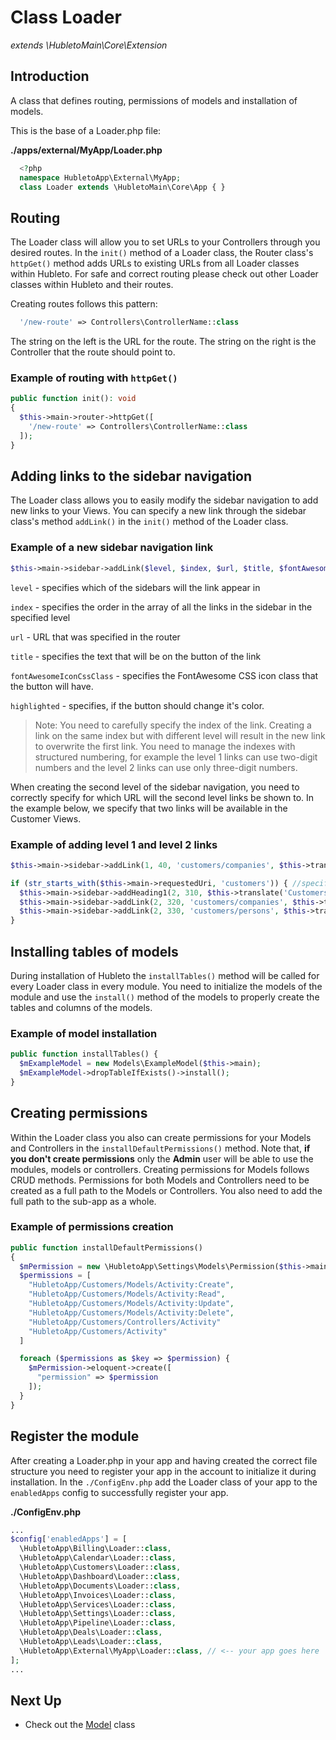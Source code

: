 # Class Loader

_extends \HubletoMain\Core\Extension_

## Introduction

A class that defines routing, permissions of models and installation of models.

This is the base of a Loader.php file:

**./apps/external/MyApp/Loader.php**

```php
  <?php
  namespace HubletoApp\External\MyApp;
  class Loader extends \HubletoMain\Core\App { }
```

## Routing

The Loader class will allow you to set URLs to your Controllers through you desired routes.
In the `init()` method of a Loader class, the Router class's `httpGet()` method adds URLs to existing URLs from all Loader classes within Hubleto.
For safe and correct routing please check out other Loader classes within Hubleto and their routes.

Creating routes follows this pattern:

```php
  '/new-route' => Controllers\ControllerName::class
```

The string on the left is the URL for the route. The string on the right is the Controller that the route should point to.

### Example of routing with `httpGet()`

```php
public function init(): void
{
  $this->main->router->httpGet([
    '/new-route' => Controllers\ControllerName::class
  ]);
}
```

## Adding links to the sidebar navigation

The Loader class allows you to easily modify the sidebar navigation to add new links to your Views.
You can specify a new link through the sidebar class's method `addLink()` in the `init()` method of the Loader class.

### Example of a new sidebar navigation link

```php
$this->main->sidebar->addLink($level, $index, $url, $title, $fontAwesomeIconCssClass, $highlighted);
```

`level` - specifies which of the sidebars will the link appear in

`index` - specifies the order in the array of all the links in the sidebar in the specified level

`url` - URL that was specified in the router

`title` - specifies the text that will be on the button of the link

`fontAwesomeIconCssClass` - specifies the FontAwesome CSS icon class that the button will have.

`highlighted` - specifies, if the button should change it's color.

> Note: You need to carefully specify the index of the link. Creating a link on the same index but with different level will result in the new link to overwrite the first link. You need to manage the indexes with structured numbering, for example the level 1 links can use two-digit numbers and the level 2 links can use only three-digit numbers.

When creating the second level of the sidebar navigation, you need to correctly specify for which URL will the second level links be shown to. In the example below, we specify that two links will be available in the Customer Views.

### Example of adding level 1 and level 2 links

```php
$this->main->sidebar->addLink(1, 40, 'customers/companies', $this->translate('Customers'), 'fas fa-address-card', str_starts_with($this->main->requestedUri, 'customers'));

if (str_starts_with($this->main->requestedUri, 'customers')) { //specifying the url that the second level links can be shown in
  $this->main->sidebar->addHeading1(2, 310, $this->translate('Customers'));
  $this->main->sidebar->addLink(2, 320, 'customers/companies', $this->translate('Companies'), 'fas fa-building');
  $this->main->sidebar->addLink(2, 330, 'customers/persons', $this->translate('Contact Persons'), 'fas fa-users');
}
```

## Installing tables of models

During installation of Hubleto the `installTables()` method will be called for every Loader class in every module. You need to initialize the models of the module and use the `install()` method of the models to properly create the tables and columns of the models.

### Example of model installation

```php
public function installTables() {
  $mExampleModel = new Models\ExampleModel($this->main);
  $mExampleModel->dropTableIfExists()->install();
}
```

## Creating permissions

Within the Loader class you also can create permissions for your Models and Controllers in the `installDefaultPermissions()` method.
Note that, **if you don't create permissions** only the **Admin** user will be able to use the modules, models or controllers.
Creating permissions for Models follows CRUD methods.
Permissions for both Models and Controllers need to be created as a full path to the Models or Controllers.
You also need to add the full path to the sub-app as a whole.

### Example of permissions creation

```php
public function installDefaultPermissions()
{
  $mPermission = new \HubletoApp\Settings\Models\Permission($this->main);
  $permissions = [
    "HubletoApp/Customers/Models/Activity:Create",
    "HubletoApp/Customers/Models/Activity:Read",
    "HubletoApp/Customers/Models/Activity:Update",
    "HubletoApp/Customers/Models/Activity:Delete",
    "HubletoApp/Customers/Controllers/Activity"
    "HubletoApp/Customers/Activity"
  ]

  foreach ($permissions as $key => $permission) {
    $mPermission->eloquent->create([
      "permission" => $permission
    ]);
  }
}
```

## Register the module

After creating a Loader.php in your app and having created the correct file structure you need to register your app in the account to initialize it during installation. In the `./ConfigEnv.php` add the Loader class of your app to the `enabledApps` config to successfully register your app.

**./ConfigEnv.php**
```php
...
$config['enabledApps'] = [
  \HubletoApp\Billing\Loader::class,
  \HubletoApp\Calendar\Loader::class,
  \HubletoApp\Customers\Loader::class,
  \HubletoApp\Dashboard\Loader::class,
  \HubletoApp\Documents\Loader::class,
  \HubletoApp\Invoices\Loader::class,
  \HubletoApp\Services\Loader::class,
  \HubletoApp\Settings\Loader::class,
  \HubletoApp\Pipeline\Loader::class,
  \HubletoApp\Deals\Loader::class,
  \HubletoApp\Leads\Loader::class,
  \HubletoApp\External\MyApp\Loader::class, // <-- your app goes here
];
...
```

## Next Up

- Check out the [Model](model) class
